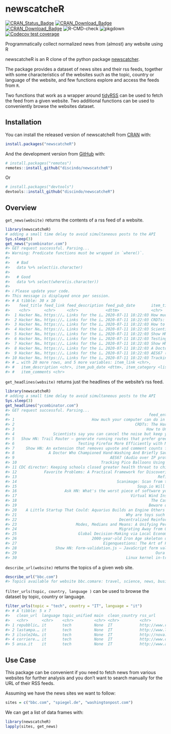 
<!-- README.md is generated from README.Rmd. Please edit that file -->

# newscatcheR

<!-- badges: start -->

[![CRAN\_Status\_Badge](https://www.r-pkg.org/badges/version/newscatcheR)](https://cran.r-project.org/package=newscatcheR)
[![CRAN\_Download\_Badge](https://cranlogs.r-pkg.org/badges/newscatcheR)](https://CRAN.R-project.org/package=newscatcheR)
[![CRAN\_Download\_Badge](https://cranlogs.r-pkg.org/badges/grand-total/newscatcheR)](https://CRAN.R-project.org/package=newscatcheR)
![R-CMD-check](https://github.com/discindo/newscatcheR/workflows/R-CMD-check/badge.svg)
![pkgdown](https://github.com/discindo/newscatcheR/workflows/pkgdown/badge.svg)
[![Codecov test
coverage](https://codecov.io/gh/discindo/newscatcheR/branch/master/graph/badge.svg)](https://codecov.io/gh/discindo/newscatcheR?branch=master)

<!-- badges: end -->

Programmatically collect normalized news from (almost) any website using
R

newscatcheR is an R clone of the python package
[newscatcher](https://github.com/kotartemiy/newscatcher).

The package provides a dataset of news sites and their rss feeds,
together with some characteristics of the websites such as the topic,
country or language of the website, and few functions explore and access
the feeds from `R`.

Two functions that work as a wrapper around
[tidyRSS](https://github.com/RobertMyles/tidyRSS) can be used to fetch
the feed from a given website. Two additional functions can be used to
conveniently browse the websites dataset.

## Installation

You can install the released version of newscatcheR from
[CRAN](https://CRAN.R-project.org) with:

``` r
install.packages("newscatcheR")
```

And the development version from [GitHub](https://github.com/) with:

``` r
# install.packages("remotes")
remotes::install_github("discindo/newscatcheR")
```

Or

``` r
# install.packages("devtools")
devtools::install_github("discindo/newscatcheR")
```

## Overview

`get_news(website)` returns the contents of a rss feed of a website.

``` r
library(newscatcheR)
# adding a small time delay to avoid simultaneous posts to the API
Sys.sleep(3)
get_news("ycombinator.com")
#> GET request successful. Parsing...
#> Warning: Predicate functions must be wrapped in `where()`.
#> 
#>   # Bad
#>   data %>% select(is.character)
#> 
#>   # Good
#>   data %>% select(where(is.character))
#> 
#> ℹ Please update your code.
#> This message is displayed once per session.
#> # A tibble: 30 x 10
#>    feed_title feed_link feed_description feed_pub_date       item_title
#>    <chr>      <chr>     <chr>            <dttm>              <chr>     
#>  1 Hacker Ne… https://… Links for the i… 2020-07-11 18:22:03 How much …
#>  2 Hacker Ne… https://… Links for the i… 2020-07-11 18:22:03 CRDTs: Th…
#>  3 Hacker Ne… https://… Links for the i… 2020-07-11 18:22:03 How to Un…
#>  4 Hacker Ne… https://… Links for the i… 2020-07-11 18:22:03 Scientist…
#>  5 Hacker Ne… https://… Links for the i… 2020-07-11 18:22:03 Show HN: …
#>  6 Hacker Ne… https://… Links for the i… 2020-07-11 18:22:03 Testing F…
#>  7 Hacker Ne… https://… Links for the i… 2020-07-11 18:22:03 Show HN: …
#>  8 Hacker Ne… https://… Links for the i… 2020-07-11 18:22:03 A Doctor …
#>  9 Hacker Ne… https://… Links for the i… 2020-07-11 18:22:03 AES67 (Au…
#> 10 Hacker Ne… https://… Links for the i… 2020-07-11 18:22:03 Tracking …
#> # … with 20 more rows, and 5 more variables: item_link <chr>,
#> #   item_description <chr>, item_pub_date <dttm>, item_category <list>,
#> #   item_comments <chr>
```

`get_headlines(website)` returns just the headlines of the website’s rss
feed.

``` r
library(newscatcheR)
# adding a small time delay to avoid simultaneous posts to the API
Sys.sleep(3)  
get_headlines("ycombinator.com")
#> GET request successful. Parsing...
#>                                                             feed_entries$item_title
#> 1                                  How much your computer can do in a second (2015)
#> 2                                                     CRDTs: The Hard Parts [video]
#> 3                                                          How to Understand Things
#> 4                 Scientists say you can cancel the noise but keep your window open
#> 5   Show HN: Trail Router – generate running routes that prefer greenery and nature
#> 6                            Testing Firefox More Efficiently with Machine Learning
#> 7     Show HN: An extension that removes upvote and comment counts from Hacker News
#> 8               A Doctor Who Championed Hand-Washing And Briefly Saved Lives (2015)
#> 9                                          AES67 (Audio over IP protocol) resources
#> 10                                     Tracking Pico Balloons Using Ham Radio [pdf]
#> 11 CDC director: Keeping schools closed greater health threat to children reopening
#> 12            Favorite Problems: A Practical Framework for Discovering Your Purpose
#> 13                                                              Refined Hacker News
#> 14                                            Scanimage: Scan from the Command Line
#> 15                                                     Soup.io Will Be Discontinued
#> 16                     Ask HN: What's the worst piece of software you use everyday?
#> 17                                                  Virtual Wind Instruments (2018)
#> 18                                                           The Case for Causal AI
#> 19                                                          Beware of Being “Right”
#> 20    A Little Startup That Could: Aquarius Builds an Engine Others Only Dreamed Of
#> 21                                                Why are toys such a bad business?
#> 22                                             Decentralized Reinforcement Learning
#> 23                          Modes, Medians and Means: A Unifying Perspective (2013)
#> 24                                             Migrating Away from Google Analytics
#> 25                           Global Decision-Making via Local Economic Transactions
#> 26                                 2000-year-old Iron Age skeleton discovered in UK
#> 27                                      Eigenquestions: The Art of Framing Problems
#> 28                 Show HN: Form-validation.js – JavaScript form validation library
#> 29                                                             Oura Ring 2 Teardown
#> 30                                                Linux kernel in-tree Rust support
```

`describe_url(website)` returns the topics of a given web site.

``` r
describe_url("bbc.com")
#> Topics available for website bbc.comare: travel, science, news, business.
```

`filter_urls(topic, country, language )` can be used to browse the
dataset by topic, country or language.

``` r
filter_urls(topic = "tech", country = "IT", language = "it")
#> # A tibble: 5 x 7
#>   clean_url  language topic_unified main  clean_country rss_url       GlobalRank
#>   <chr>      <chr>    <chr>         <chr> <chr>         <chr>         <chr>     
#> 1 repubblic… it       tech          None  IT            http://www.r… 1086      
#> 2 lastampa.… it       tech          None  IT            http://www.l… 2413      
#> 3 ilsole24o… it       tech          None  IT            http://nova.… 2681      
#> 4 corriere.… it       tech          None  IT            http://www.c… 1328      
#> 5 ansa.it    it       tech          None  IT            http://www.a… 2248
```

## Use Case

This package can be convenient if you need to fetch news from various
websites for further analysis and you don’t want to search manually for
the URL of their RSS feeds.

Assuming we have the news sites we want to follow:

``` r
sites = c("bbc.com", "spiegel.de", "washingtonpost.com")
```

We can get a list of data frames with:

``` r
library(newscatcheR)
lapply(sites, get_news)
```
